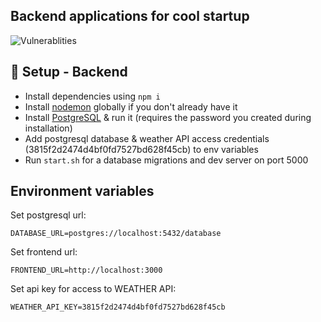 ## Backend applications for cool startup
![Vulnerablities](https://img.shields.io/snyk/vulnerabilities/github/valle-dei-mulini/backend)

## :floppy_disk: Setup - Backend

* Install dependencies using `npm i`
* Install [nodemon](https://www.npmjs.com/package/nodemon) globally if you don't already have it
* Install [PostgreSQL](https://www.postgresql.org/) & run it (requires the password you created during installation)
* Add postgresql database & weather API access credentials (3815f2d2474d4bf0fd7527bd628f45cb) to env variables
* Run `start.sh` for a database migrations and dev server on port 5000


## Environment variables
Set postgresql url:

`DATABASE_URL=postgres://localhost:5432/database`

Set frontend url:

`FRONTEND_URL=http://localhost:3000`

Set api key for access to WEATHER API:

`WEATHER_API_KEY=3815f2d2474d4bf0fd7527bd628f45cb`

